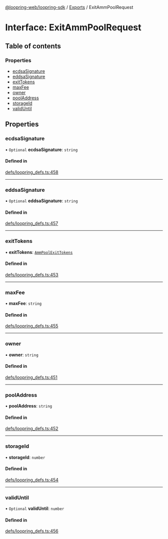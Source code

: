 [@loopring-web/loopring-sdk](../README.md) / [Exports](../modules.md) / ExitAmmPoolRequest

# Interface: ExitAmmPoolRequest

## Table of contents

### Properties

- [ecdsaSignature](ExitAmmPoolRequest.md#ecdsasignature)
- [eddsaSignature](ExitAmmPoolRequest.md#eddsasignature)
- [exitTokens](ExitAmmPoolRequest.md#exittokens)
- [maxFee](ExitAmmPoolRequest.md#maxfee)
- [owner](ExitAmmPoolRequest.md#owner)
- [poolAddress](ExitAmmPoolRequest.md#pooladdress)
- [storageId](ExitAmmPoolRequest.md#storageid)
- [validUntil](ExitAmmPoolRequest.md#validuntil)

## Properties

### ecdsaSignature

• `Optional` **ecdsaSignature**: `string`

#### Defined in

[defs/loopring_defs.ts:458](https://github.com/Loopring/loopring_sdk/blob/b7df545/src/defs/loopring_defs.ts#L458)

___

### eddsaSignature

• `Optional` **eddsaSignature**: `string`

#### Defined in

[defs/loopring_defs.ts:457](https://github.com/Loopring/loopring_sdk/blob/b7df545/src/defs/loopring_defs.ts#L457)

___

### exitTokens

• **exitTokens**: [`AmmPoolExitTokens`](AmmPoolExitTokens.md)

#### Defined in

[defs/loopring_defs.ts:453](https://github.com/Loopring/loopring_sdk/blob/b7df545/src/defs/loopring_defs.ts#L453)

___

### maxFee

• **maxFee**: `string`

#### Defined in

[defs/loopring_defs.ts:455](https://github.com/Loopring/loopring_sdk/blob/b7df545/src/defs/loopring_defs.ts#L455)

___

### owner

• **owner**: `string`

#### Defined in

[defs/loopring_defs.ts:451](https://github.com/Loopring/loopring_sdk/blob/b7df545/src/defs/loopring_defs.ts#L451)

___

### poolAddress

• **poolAddress**: `string`

#### Defined in

[defs/loopring_defs.ts:452](https://github.com/Loopring/loopring_sdk/blob/b7df545/src/defs/loopring_defs.ts#L452)

___

### storageId

• **storageId**: `number`

#### Defined in

[defs/loopring_defs.ts:454](https://github.com/Loopring/loopring_sdk/blob/b7df545/src/defs/loopring_defs.ts#L454)

___

### validUntil

• `Optional` **validUntil**: `number`

#### Defined in

[defs/loopring_defs.ts:456](https://github.com/Loopring/loopring_sdk/blob/b7df545/src/defs/loopring_defs.ts#L456)
